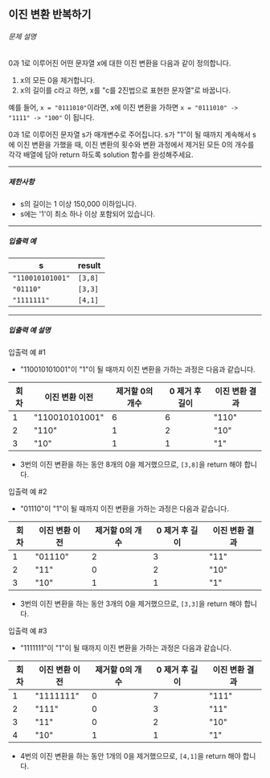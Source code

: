 ## 이진 변환 반복하기

###### 문제 설명

0과 1로 이루어진 어떤 문자열 x에 대한 이진 변환을 다음과 같이 정의합니다.

1. x의 모든 0을 제거합니다.
2. x의 길이를 c라고 하면, x를 "c를 2진법으로 표현한 문자열"로 바꿉니다.

예를 들어, `x = "0111010"`이라면, x에 이진 변환을 가하면 `x = "0111010" -> "1111" -> "100"` 이 됩니다.

0과 1로 이루어진 문자열 s가 매개변수로 주어집니다. s가 "1"이 될 때까지 계속해서 s에 이진 변환을 가했을 때, 이진 변환의 횟수와 변환 과정에서 제거된 모든 0의 개수를 각각 배열에 담아 return 하도록 solution 함수를 완성해주세요.

------

##### 제한사항

- s의 길이는 1 이상 150,000 이하입니다.
- s에는 '1'이 최소 하나 이상 포함되어 있습니다.

------

##### 입출력 예

| s                | result  |
| ---------------- | ------- |
| `"110010101001"` | `[3,8]` |
| `"01110"`        | `[3,3]` |
| `"1111111"`      | `[4,1]` |

------

##### 입출력 예 설명

입출력 예 #1

- "110010101001"이 "1"이 될 때까지 이진 변환을 가하는 과정은 다음과 같습니다.

| 회차 | 이진 변환 이전 | 제거할 0의 개수 | 0 제거 후 길이 | 이진 변환 결과 |
| ---- | -------------- | --------------- | -------------- | -------------- |
| 1    | "110010101001" | 6               | 6              | "110"          |
| 2    | "110"          | 1               | 2              | "10"           |
| 3    | "10"           | 1               | 1              | "1"            |

- 3번의 이진 변환을 하는 동안 8개의 0을 제거했으므로, `[3,8]`을 return 해야 합니다.

입출력 예 #2

- "01110"이 "1"이 될 때까지 이진 변환을 가하는 과정은 다음과 같습니다.

| 회차 | 이진 변환 이전 | 제거할 0의 개수 | 0 제거 후 길이 | 이진 변환 결과 |
| ---- | -------------- | --------------- | -------------- | -------------- |
| 1    | "01110"        | 2               | 3              | "11"           |
| 2    | "11"           | 0               | 2              | "10"           |
| 3    | "10"           | 1               | 1              | "1"            |

- 3번의 이진 변환을 하는 동안 3개의 0을 제거했으므로, `[3,3]`을 return 해야 합니다.

입출력 예 #3

- "1111111"이 "1"이 될 때까지 이진 변환을 가하는 과정은 다음과 같습니다.

| 회차 | 이진 변환 이전 | 제거할 0의 개수 | 0 제거 후 길이 | 이진 변환 결과 |
| ---- | -------------- | --------------- | -------------- | -------------- |
| 1    | "1111111"      | 0               | 7              | "111"          |
| 2    | "111"          | 0               | 3              | "11"           |
| 3    | "11"           | 0               | 2              | "10"           |
| 4    | "10"           | 1               | 1              | "1"            |

- 4번의 이진 변환을 하는 동안 1개의 0을 제거했으므로, `[4,1]`을 return 해야 합니다.
